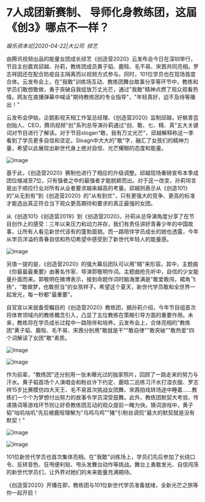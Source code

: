 # 7人成团新赛制、 导师化身教练团，这届《创3》哪点不一样？

*娱乐资本论|2020-04-22|大公司 
                                                综艺*

由腾讯视频出品的能量女团成长综艺《创造营2020》云发布会今日在深圳举行，节目主创嘉宾邱越、孙莉，教练团成员黄子韬、鹿晗、毛不易、宋茜共同亮相。罗志祥因还在配合防疫自主隔离而以视频方式参与。同时，101位学员也在现场首度合体。云发布会上，在"我敢"训练场互动、教练团舞台故事分享等环节中，教练和学员们敢想敢做，勇于突破自我绽放万丈光芒，通过"我敢"精神点燃了观众观看热情。网友在直播弹幕中喊话"期待教练团的专业指导"，"年轻真好，迫不及待等播出！"

云发布会伊始，企鹅影视天相工作室总经理、《创造营2020》监制邱越，好枫青芸创始人、CEO，腾讯视频"创"系列总导演孙莉通过"创、敢、七、精、真"五大关键词对节目进行了解读。对于节目slogan"敢，我有万丈光芒"，邱越解释称这一季看到了学员更多自信和坚定。Sloagn中大大的"敢"字，融汇了女孩们的精神力量，希望以此展现出新世代身上绝对自信、光芒耀眼的态度和能量。

![Image](https://p3.pstatp.com/large/pgc-image/2980f846fa43461fb5d0f03453ee11c8)

基于此，《创造营2020》赛制也进行了相应的升级调整。邱越现场重磅宣布本季成团位缩减至7位，只有强者之中的最强者才能脱颖而出。对于这一改变，孙莉坦言是出于顺应行业对所有从业者要求越来越高的考量。邱越则表示从《创造101》的"从无到有"到《创造营2020》的"从有到优"，只有更强大的竞争、更高的标准才能选出真正符合当下观众更高期待和要求的真正最强的女团。

从《创造101》《创造营2019》到《创造营2020》，孙莉从总导演角度分享了在节目创作上的感受：三年以来压力和动力并存，我们有责任讲好青春少年的中国故事，让所有人看见新世代该有的蓬勃面貌。而一路陪伴学员成长的她也透露，今年从学员洋溢的青春自信和热切希望中感受到了新世代年轻人的能量感。

![Image](https://p3.pstatp.com/large/pgc-image/a0bc16ab35304bf7b9db9ae2555c32ed)

另值一提的是，《创造营2020》的强大幕后团队可以用"精"来形容。其中，主题曲《你最最最重要》由著名作家、导演郭敬明作词。主题曲抢先听中，自信的少女能量扑面而来。郭敬明在微博表示，接到命题作词时脑海里满是"敢爱敢闯，裙角飞扬"，"敢做梦，也敢担当"的女孩样子。希望这个夏天，新世代学员敢和全世界一起发光，每一秒都"最重要"。

自官宣以来就备受瞩目的《创造营2020》教练团，据孙莉介绍，今年节目组首次将体育领域内的教练概念引入，凸显了五位教练在策略引导方面的重要作用。未来，教练将在学员成长过程中一路陪伴和培养。云发布会上，合体亮相的"教练团"黄子韬、鹿晗、毛不易、宋茜分别用"敢就是干""敢自律""敢突破""敢热爱"四个词解读了女团"敢"素质。

![Image](https://p3.pstatp.com/large/pgc-image/1b79af069f3e40dab69199ae4a3d1a56)

![Image](https://p3.pstatp.com/large/pgc-image/8abe35c2a6564da293d5f85d571bd133)

作为前辈，"教练团"还分别用一张未曝光过的独家照片，回顾了一路走来的努力与汗水。黄子韬首场个人演唱会和粉丝许下约定、鹿晗二巡练习汗水打湿衣服、罗志祥15岁比赛模仿四大天王、毛不易首次挑战女团舞、宋茜拍戏转场途中睡着……教练们一个个为梦想付出努力的故事令学员深受鼓舞。此外，教练团默契大考验、传递猜词等游戏环节则让好奇教练团互动的观众提前一睹为快。猜词游戏中，黄子韬"咕叽咕叽"先后被鹿晗理解为"乌鸡乌鸡""猪"引粉丝调侃"最大的默契就是没有默契！"

![Image](https://p3.pstatp.com/large/pgc-image/07e3d803846948dca71c5bb219f89872)

![Image](https://p3.pstatp.com/large/pgc-image/8590381c858247eb852df91d4549e237)

101位新世代学员也首次集体亮相。在"我敢"训练场上，学员们先后参加了长绕口令、反转音色、狂甩便利贴、甩头发舞台动作等挑战。舞台上勇敢发光、自信闯荡的新世代学员们，让外界对她们的未来能量充满期待。

《创造营2020》开播在即，教练团与101位新世代学员准备就绪，全新光芒之旅等你一起开启！

